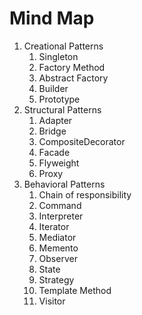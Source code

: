 # Mind Map
1. Creational Patterns
   1. Singleton
   2. Factory Method
   3. Abstract Factory
   4. Builder
   5. Prototype
2. Structural Patterns
   1. Adapter
   2. Bridge
   3. CompositeDecorator
   4. Facade
   5. Flyweight
   6. Proxy
3. Behavioral Patterns
    1. Chain of responsibility
    2. Command
    3. Interpreter
    4. Iterator
    5. Mediator
    6. Memento
    7. Observer
    8. State
    9. Strategy
    10. Template Method
    11. Visitor
